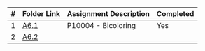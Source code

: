 |   #   | Folder Link | Assignment Description  | Completed |
| :---: | ----------- | ----------------------- | --------- |
|   1   |[A6.1](./A6.1)|P10004 - Bicoloring     |Yes        |
|   2   |[A6.2](./A6.2)|                        |           |
